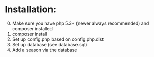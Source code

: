 # Installation:

0. Make sure you have php 5.3+ (newer always recommended) and composer installed
1. composer install
2. Set up config.php based on config.php.dist
3. Set up database (see database.sql)
4. Add a season via the database

